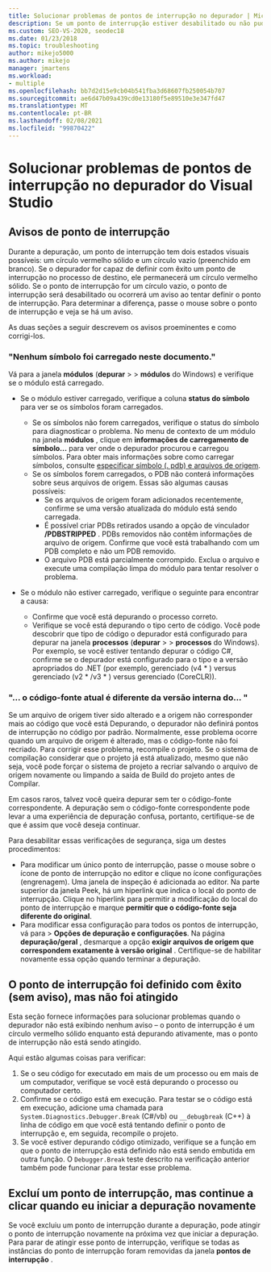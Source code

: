 ```yaml
---
title: Solucionar problemas de pontos de interrupção no depurador | Microsoft Docs
description: Se um ponto de interrupção estiver desabilitado ou não puder ser definido, ele será exibido como um círculo vazio. Veja aqui informações sobre problemas que podem ocorrer ao definir pontos de interrupção.
ms.custom: SEO-VS-2020, seodec18
ms.date: 01/23/2018
ms.topic: troubleshooting
author: mikejo5000
ms.author: mikejo
manager: jmartens
ms.workload:
- multiple
ms.openlocfilehash: bb7d2d15e9cb04b541fba3d68607fb250054b707
ms.sourcegitcommit: ae6d47b09a439cd0e13180f5e89510e3e347fd47
ms.translationtype: MT
ms.contentlocale: pt-BR
ms.lasthandoff: 02/08/2021
ms.locfileid: "99870422"
---
```

# <a name="troubleshoot-breakpoints-in-the-visual-studio-debugger"></a>Solucionar problemas de pontos de interrupção no depurador do Visual Studio

## <a name="breakpoint-warnings"></a>Avisos de ponto de interrupção

Durante a depuração, um ponto de interrupção tem dois estados visuais possíveis: um círculo vermelho sólido e um círculo vazio (preenchido em branco). Se o depurador for capaz de definir com êxito um ponto de interrupção no processo de destino, ele permanecerá um círculo vermelho sólido. Se o ponto de interrupção for um círculo vazio, o ponto de interrupção será desabilitado ou ocorrerá um aviso ao tentar definir o ponto de interrupção. Para determinar a diferença, passe o mouse sobre o ponto de interrupção e veja se há um aviso.

As duas seções a seguir descrevem os avisos proeminentes e como corrigi-los.

### <a name="no-symbols-have-been-loaded-for-this-document"></a>"Nenhum símbolo foi carregado neste documento."

Vá para a janela **módulos** (**depurar**  >    >  **módulos** do Windows) e verifique se o módulo está carregado.
* Se o módulo estiver carregado, verifique a coluna **status do símbolo** para ver se os símbolos foram carregados.
  * Se os símbolos não forem carregados, verifique o status do símbolo para diagnosticar o problema. No menu de contexto de um módulo na janela **módulos** , clique em **informações de carregamento de símbolo...** para ver onde o depurador procurou e carregou símbolos. Para obter mais informações sobre como carregar símbolos, consulte [especificar símbolo (. pdb) e arquivos de origem](../debugger/specify-symbol-dot-pdb-and-source-files-in-the-visual-studio-debugger.md).
  * Se os símbolos forem carregados, o PDB não conterá informações sobre seus arquivos de origem. Essas são algumas causas possíveis:
    * Se os arquivos de origem foram adicionados recentemente, confirme se uma versão atualizada do módulo está sendo carregada.
    * É possível criar PDBs retirados usando a opção de vinculador **/PDBSTRIPPED** . PDBs removidos não contêm informações de arquivo de origem. Confirme que você está trabalhando com um PDB completo e não um PDB removido.
    * O arquivo PDB está parcialmente corrompido. Exclua o arquivo e execute uma compilação limpa do módulo para tentar resolver o problema.

* Se o módulo não estiver carregado, verifique o seguinte para encontrar a causa:
  * Confirme que você está depurando o processo correto.
  * Verifique se você está depurando o tipo certo de código. Você pode descobrir que tipo de código o depurador está configurado para depurar na janela **processos** (**depurar**  >    >  **processos** do Windows). Por exemplo, se você estiver tentando depurar o código C#, confirme se o depurador está configurado para o tipo e a versão apropriados do .NET (por exemplo, gerenciado (v4 \* ) versus gerenciado (v2 \* /v3 \* ) versus gerenciado (CoreCLR)).

### <a name="-the-current-source-code-is-different-from-the-version-built-into"></a>"… o código-fonte atual é diferente da versão interna do... "

Se um arquivo de origem tiver sido alterado e a origem não corresponder mais ao código que você está Depurando, o depurador não definirá pontos de interrupção no código por padrão. Normalmente, esse problema ocorre quando um arquivo de origem é alterado, mas o código-fonte não foi recriado. Para corrigir esse problema, recompile o projeto. Se o sistema de compilação considerar que o projeto já está atualizado, mesmo que não seja, você pode forçar o sistema de projeto a recriar salvando o arquivo de origem novamente ou limpando a saída de Build do projeto antes de Compilar.

Em casos raros, talvez você queira depurar sem ter o código-fonte correspondente. A depuração sem o código-fonte correspondente pode levar a uma experiência de depuração confusa, portanto, certifique-se de que é assim que você deseja continuar.

Para desabilitar essas verificações de segurança, siga um destes procedimentos:
* Para modificar um único ponto de interrupção, passe o mouse sobre o ícone de ponto de interrupção no editor e clique no ícone configurações (engrenagem). Uma janela de inspeção é adicionada ao editor. Na parte superior da janela Peek, há um hiperlink que indica o local do ponto de interrupção. Clique no hiperlink para permitir a modificação do local do ponto de interrupção e marque **permitir que o código-fonte seja diferente do original**.
* Para modificar essa configuração para todos os pontos de interrupção, vá para  >  **Opções de depuração e configurações**. Na página **depuração/geral** , desmarque a opção **exigir arquivos de origem que correspondem exatamente à versão original** . Certifique-se de habilitar novamente essa opção quando terminar a depuração.

## <a name="the-breakpoint-was-successfully-set-no-warning-but-didnt-hit"></a>O ponto de interrupção foi definido com êxito (sem aviso), mas não foi atingido

Esta seção fornece informações para solucionar problemas quando o depurador não está exibindo nenhum aviso – o ponto de interrupção é um círculo vermelho sólido enquanto está depurando ativamente, mas o ponto de interrupção não está sendo atingido.

Aqui estão algumas coisas para verificar:
1. Se o seu código for executado em mais de um processo ou em mais de um computador, verifique se você está depurando o processo ou computador certo.
2. Confirme se o código está em execução. Para testar se o código está em execução, adicione uma chamada para `System.Diagnostics.Debugger.Break` (C#/vb) ou `__debugbreak` (C++) à linha de código em que você está tentando definir o ponto de interrupção e, em seguida, recompile o projeto.
3. Se você estiver depurando código otimizado, verifique se a função em que o ponto de interrupção está definido não está sendo embutida em outra função. O `Debugger.Break` teste descrito na verificação anterior também pode funcionar para testar esse problema.

## <a name="i-deleted-a-breakpoint-but-i-continue-to-hit-it-when-i-start-debugging-again"></a>Excluí um ponto de interrupção, mas continue a clicar quando eu iniciar a depuração novamente

Se você excluiu um ponto de interrupção durante a depuração, pode atingir o ponto de interrupção novamente na próxima vez que iniciar a depuração. Para parar de atingir esse ponto de interrupção, verifique se todas as instâncias do ponto de interrupção foram removidas da janela **pontos de interrupção** .

